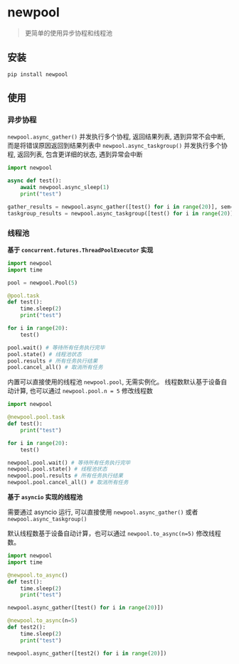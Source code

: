 # newpool

>更简单的使用异步协程和线程池

## 安装

```
pip install newpool
```

## 使用

### 异步协程

`newpool.async_gather()` 并发执行多个协程, 返回结果列表, 遇到异常不会中断, 而是将错误原因返回到结果列表中
`newpool.async_taskgroup()` 并发执行多个协程, 返回列表, 包含更详细的状态, 遇到异常会中断

```py
import newpool

async def test():
    await newpool.async_sleep(1)
    print("test")

gather_results = newpool.async_gather([test() for i in range(20)], sem=5) # sem 为并发协程数
taskgroup_results = newpool.async_taskgroup([test() for i in range(20)]) # 此处没有使用 sem, 默认基于设备自动计算并发协程数
```

### 线程池

**基于 `concurrent.futures.ThreadPoolExecutor` 实现**

```py
import newpool
import time

pool = newpool.Pool(5)

@pool.task
def test():
    time.sleep(2)
    print("test")

for i in range(20):
    test()

pool.wait() # 等待所有任务执行完毕
pool.state() # 线程池状态
pool.results # 所有任务执行结果
pool.cancel_all() # 取消所有任务
```

内置可以直接使用的线程池 `newpool.pool`, 无需实例化。
线程数默认基于设备自动计算, 也可以通过 `newpool.pool.n = 5` 修改线程数 

```py
import newpool

@newpool.pool.task
def test():
    print("test")

for i in range(20):
    test()

newpool.pool.wait() # 等待所有任务执行完毕
newpool.pool.state() # 线程池状态
newpool.pool.results # 所有任务执行结果
newpool.pool.cancel_all() # 取消所有任务
```

**基于 `asyncio` 实现的线程池**

需要通过 asyncio 运行, 可以直接使用 `newpool.async_gather()` 或者 `newpool.async_taskgroup()`

默认线程数基于设备自动计算，也可以通过 `newpool.to_async(n=5)` 修改线程数。

```py
import newpool
import time

@newpool.to_async()
def test():
    time.sleep(2)
    print("test")

newpool.async_gather([test() for i in range(20)])

@newpool.to_async(n=5)
def test2():
    time.sleep(2)
    print("test")

newpool.async_gather([test2() for i in range(20)])
```